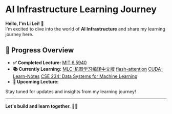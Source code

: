 # AI Infrastructure Learning Journey

**Hello, I'm Li Lei!** 👋  
I'm excited to dive into the world of **AI Infrastructure** and share my learning journey here.

## 🚀 Progress Overview
- **✅ Completed Lecture:** [MIT 6.5940](https://github.com/lilei199908/MIT-6.5940)
- **📚 Currently Learning:** [MLC-机器学习编译中文版](https://www.bilibili.com/video/BV15v4y1g7EU/?spm_id_from=333.1387.upload.video_card.click&vd_source=735ea16fe8e99cd421c3a413f89e6b73)      [flash-attention](https://github.com/Dao-AILab/flash-attention)  [CUDA-Learn-Notes](https://github.com/DefTruth/CUDA-Learn-Notes)  [CSE 234: Data Systems for Machine Learning](https://hao-ai-lab.github.io/cse234-w25/)
- **📝 Upcoming Lecture:** 

Stay tuned for updates and insights from my learning journey!

---
**Let's build and learn together.** 🚀✨
